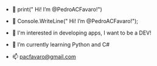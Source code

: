 - 👋 print(" Hi! I’m @PedroACFavaro!")
- 👋 Console.WriteLine(" Hi! I’m @PedroACFavaro!");
- 👀 I'm interested in developing apps, I want to be a DEV!
- 🌱 I’m currently learning Python and C#

- 📫 pacfavaro@gmail.com

<!---
PedroACFavaro/PedroACFavaro is a ✨ special ✨ repository because its `README.md` (this file) appears on your GitHub profile.
You can click the Preview link to take a look at your changes.
--->
